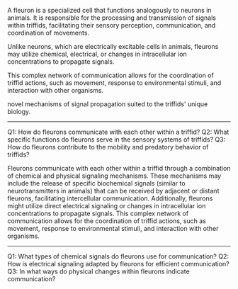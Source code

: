 A fleuron is a specialized cell that functions analogously to neurons in animals. It is responsible for the processing and transmission of signals within triffids, facilitating their sensory perception, communication, and coordination of movements. 

Unlike neurons, which are electrically excitable cells in animals, fleurons may utilize chemical, electrical,  or changes in intracellular ion concentrations to propagate signals.

This complex network of communication allows for the coordination of triffid actions, such as movement, response to environmental stimuli, and interaction with other organisms.



  novel mechanisms of signal propagation suited to the triffids' unique biology.

---

Q1: How do fleurons communicate with each other within a triffid?
Q2: What specific functions do fleurons serve in the sensory systems of triffids?
Q3: How do fleurons contribute to the mobility and predatory behavior of triffids?

Fleurons communicate with each other within a triffid through a combination of chemical and physical signaling mechanisms. These mechanisms may include the release of specific biochemical signals (similar to neurotransmitters in animals) that can be received by adjacent or distant fleurons, facilitating intercellular communication. Additionally, fleurons might utilize direct electrical signaling or changes in intracellular ion concentrations to propagate signals. This complex network of communication allows for the coordination of triffid actions, such as movement, response to environmental stimuli, and interaction with other organisms.

---

Q1: What types of chemical signals do fleurons use for communication?
Q2: How is electrical signaling adapted by fleurons for efficient communication?
Q3: In what ways do physical changes within fleurons indicate communication?